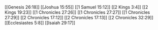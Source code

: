 [[Genesis 26:18]]
[[Joshua 15:55]]
[[1 Samuel 15:12]]
[[2 Kings 3:4]]
[[2 Kings 19:23]]
[[1 Chronicles 27:26]]
[[1 Chronicles 27:27]]
[[1 Chronicles 27:29]]
[[2 Chronicles 17:12]]
[[2 Chronicles 17:13]]
[[2 Chronicles 32:29]]
[[Ecclesiastes 5:8]]
[[Isaiah 29:17]]
